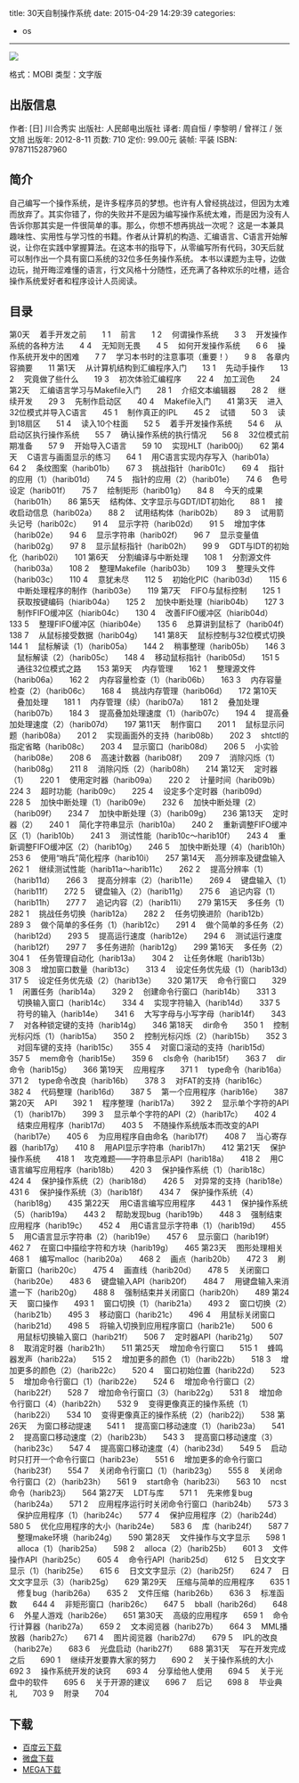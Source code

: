 title: 30天自制操作系统
date: 2015-04-29 14:29:39
categories:
  - os
---

![](http://img5.douban.com/lpic/s11138117.jpg)

格式：MOBI
类型：文字版

<!--more-->

## 出版信息 ##

作者: [日] 川合秀实 
出版社: 人民邮电出版社
译者: 周自恒 / 李黎明 / 曾祥江 / 张文旭 
出版年: 2012-8-11
页数: 710
定价: 99.00元
装帧: 平装
ISBN: 9787115287960

## 简介 ##

自己编写一个操作系统，是许多程序员的梦想。也许有人曾经挑战过，但因为太难而放弃了。其实你错了，你的失败并不是因为编写操作系统太难，而是因为没有人告诉你那其实是一件很简单的事。那么，你想不想再挑战一次呢？
这是一本兼具趣味性、实用性与学习性的书籍。作者从计算机的构造、汇编语言、C语言开始解说，让你在实践中掌握算法。在这本书的指导下，从零编写所有代码，30天后就可以制作出一个具有窗口系统的32位多任务操作系统。
本书以课题为主导，边做边玩，抛开晦涩难懂的语言，行文风格十分随性，还充满了各种欢乐的吐槽，适合操作系统爱好者和程序设计人员阅读。

## 目录 ##

第0天 　着手开发之前　　1
1 　前言　　1
2 　何谓操作系统　　3
3 　开发操作系统的各种方法　　4
4 　无知则无畏　　4
5 　如何开发操作系统　　6
6 　操作系统开发中的困难　　7
7 　学习本书时的注意事项（重要！）　　9
8 　各章内容摘要　　11
第1天 　从计算机结构到汇编程序入门　　13
1 　先动手操作　　13
2 　究竟做了些什么　　19
3 　初次体验汇编程序　　22
4 　加工润色　　24
第2天 　汇编语言学习与Makefile入门　　28
1 　介绍文本编辑器　　28
2 　继续开发　　29
3 　先制作启动区　　40
4 　Makefile入门　　41
第3天 　进入32位模式并导入C语言　　45
1 　制作真正的IPL　　45
2 　试错　　50
3 　读到18扇区　　51
4 　读入10个柱面　　52
5 　着手开发操作系统　　54
6 　从启动区执行操作系统　　55
7 　确认操作系统的执行情况　　56
8 　32位模式前期准备　　57
9 　开始导入C语言　　59
10 　实现HLT（harib00j）　　62
第4天 　C语言与画面显示的练习　　64
1 　用C语言实现内存写入（harib01a）　　64
2 　条纹图案（harib01b）　　67
3 　挑战指针（harib01c）　　69
4 　指针的应用（1）（harib01d）　　74
5 　指针的应用（2）（harib01e）　　74
6 　色号设定（harib01f）　　75
7 　绘制矩形（harib01g）　　84
8 　今天的成果（harib01h）　　86
第5天 　结构体、文字显示与GDT/IDT初始化　　88
1 　接收启动信息（harib02a）　　88
2 　试用结构体（harib02b）　　89
3 　试用箭头记号（harib02c）　　91
4 　显示字符（harib02d）　　91
5 　增加字体（harib02e）　　94
6 　显示字符串（harib02f）　　96
7 　显示变量值（harib02g）　　97
8 　显示鼠标指针（harib02h）　　99
9 　GDT与IDT的初始化（harib02i）　　101
第6天 　分割编译与中断处理　　108
1 　分割源文件（harib03a）　　108
2 　整理Makefile（harib03b）　　109
3 　整理头文件（harib03c）　　110
4 　意犹未尽　　112
5 　初始化PIC（harib03d）　　115
6 　中断处理程序的制作（harib03e）　　119
第7天 　FIFO与鼠标控制　　125
1 　获取按键编码（hiarib04a）　　125
2 　加快中断处理（hiarib04b）　　127
3 　制作FIFO缓冲区（hiarib04c）　　130
4 　改善FIFO缓冲区（hiarib04d）　　133
5 　整理FIFO缓冲区（hiarib04e）　　135
6 　总算讲到鼠标了（harib04f）　　138
7 　从鼠标接受数据（harib04g）　　141
第8天 　鼠标控制与32位模式切换　　144
1 　鼠标解读（1）（harib05a）　　144
2 　稍事整理（harib05b）　　146
3 　鼠标解读（2）（harib05c）　　148
4 　移动鼠标指针（harib05d）　　151
5 　通往32位模式之路　　153
第9天 　内存管理　　162
1 　整理源文件（harib06a）　　162
2 　内存容量检查（1）（harib06b）　　163
3 　内存容量检查（2）（harib06c）　　168
4 　挑战内存管理（harib06d）　　172
第10天 　叠加处理　　181
1 　内存管理（续）（harib07a）　　181
2 　叠加处理（harib07b）　　184
3 　提高叠加处理速度（1）（harib07c）　　194
4 　提高叠加处理速度（2）（harib07d）　　197
第11天 　制作窗口　　201
1 　鼠标显示问题（harib08a）　　201
2 　实现画面外的支持（harib08b）　　202
3 　shtctl的指定省略（harib08c）　　203
4 　显示窗口（harib08d）　　206
5 　小实验（harib08e）　　208
6 　高速计数器（harib08f）　　209
7 　消除闪烁（1）（harib08g）　　211
8 　消除闪烁（2）（harib08h）　　214
第12天 　定时器（1）　　220
1 　使用定时器（harib09a）　　220
2 　计量时间（harib09b）　　224
3 　超时功能（harib09c）　　225
4 　设定多个定时器（harib09d）　　228
5 　加快中断处理（1）（harib09e）　　232
6 　加快中断处理（2）（harib09f）　　234
7 　加快中断处理（3）（harib09g）　　236
第13天 　定时器（2）　　240
1 　简化字符串显示（harib10a）　　240
2 　重新调整FIFO缓冲区（1）（harib10b）　　241
3 　测试性能（harib10c～harib10f）　　243
4 　重新调整FIFO缓冲区（2）（harib10g）　　246
5 　加快中断处理（4）（harib10h）　　253
6 　使用“哨兵”简化程序（harib10i）　　257
第14天 　高分辨率及键盘输入　　262
1 　继续测试性能（harib11a～harib11c）　　262
2 　提高分辨率（1）（harib11d）　　266
3 　提高分辨率（2）（harib11e）　　269
4 　键盘输入（1）（harib11f）　　272
5 　键盘输入（2）（harib11g）　　275
6 　追记内容（1）（harib11h）　　277
7 　追记内容（2）（harib11i）　　279
第15天 　多任务（1）　　282
1 　挑战任务切换（harib12a）　　282
2 　任务切换进阶（harib12b）　　289
3 　做个简单的多任务（1）（harib12c）　　291
4 　做个简单的多任务（2）（harib12d）　　293
5 　提高运行速度（harib12e）　　294
6 　测试运行速度（harib12f）　　297
7 　多任务进阶（harib12g）　　299
第16天 　多任务（2）　　304
1 　任务管理自动化（harib13a）　　304
2 　让任务休眠（harib13b）　　308
3 　增加窗口数量（harib13c）　　313
4 　设定任务优先级（1）（harib13d）　　317
5 　设定任务优先级（2）（harib13e）　　320
第17天 　命令行窗口　　329
1 　闲置任务（harib14a）　　329
2 　创建命令行窗口（harib14b）　　331
3 　切换输入窗口（harib14c）　　334
4 　实现字符输入（harib14d）　　337
5 　符号的输入（harib14e）　　341
6 　大写字母与小写字母（harib14f）　　343
7 　对各种锁定键的支持（harib14g）　　346
第18天 　dir命令　　350
1 　控制光标闪烁（1）（harib15a）　　350
2 　控制光标闪烁（2）（harib15b）　　352
3 　对回车键的支持（harib15c）　　355
4 　对窗口滚动的支持（harib15d）　　357
5 　mem命令（harib15e）　　359
6 　cls命令（harib15f）　　363
7 　dir命令（harib15g）　　366
第19天 　应用程序　　371
1 　type命令（harib16a）　　371
2 　type命令改良（harib16b）　　378
3 　对FAT的支持（harib16c）　　382
4 　代码整理（harib16d）　　387
5 　第一个应用程序（harib16e）　　387
第20天 　API　　392
1 　程序整理（harib17a）　　392
2 　显示单个字符的API（1）（harib17b）　　399
3 　显示单个字符的API（2）（harib17c）　　402
4 　结束应用程序（harib17d）　　403
5 　不随操作系统版本而改变的API（harib17e）　　405
6 　为应用程序自由命名（harib17f）　　408
7 　当心寄存器（harib17g）　　410
8 　用API显示字符串（harib17h）　　412
第21天 　保护操作系统　　418
1 　攻克难题——字符串显示API（harib18a）　　418
2 　用C语言编写应用程序（harib18b）　　420
3 　保护操作系统（1）（harib18c）　　424
4 　保护操作系统（2）（harib18d）　　426
5 　对异常的支持（harib18e）　　431
6 　保护操作系统（3）（harib18f）　　434
7 　保护操作系统（4）（harib18g）　　435
第22天 　用C语言编写应用程序　　443
1 　保护操作系统（5）（harib19a）　　443
2 　帮助发现bug（harib19b）　　448
3 　强制结束应用程序（harib19c）　　452
4 　用C语言显示字符串（1）（harib19d）　　455
5 　用C语言显示字符串（2）（harib19e）　　457
6 　显示窗口（harib19f）　　462
7 　在窗口中描绘字符和方块（harib19g）　　465
第23天 　图形处理相关　　468
1 　编写malloc（harib20a）　　468
2 　画点（harib20b）　　472
3 　刷新窗口（harib20c）　　475
4 　画直线（harib20d）　　478
5 　关闭窗口（harib20e）　　483
6 　键盘输入API（harib20f）　　484
7 　用键盘输入来消遣一下（harib20g）　　488
8 　强制结束并关闭窗口（harib20h）　　489
第24天 　窗口操作　　493
1 　窗口切换（1）（harib21a）　　493
2 　窗口切换（2）（harib21b）　　495
3 　移动窗口（harib21c）　　496
4 　用鼠标关闭窗口（harib21d）　　498
5 　将输入切换到应用程序窗口（harib21e）　　500
6 　用鼠标切换输入窗口（harib21f）　　506
7 　定时器API（harib21g）　　507
8 　取消定时器（harib21h）　　511
第25天 　增加命令行窗口　　515
1 　蜂鸣器发声（harib22a）　　515
2 　增加更多的颜色（1）（harib22b）　　518
3 　增加更多的颜色（2）（harib22c）　　520
4 　窗口初始位置（harib22d）　　523
5 　增加命令行窗口（1）（harib22e）　　524
6 　增加命令行窗口（2）（harib22f）　　528
7 　增加命令行窗口（3）（harib22g）　　531
8 　增加命令行窗口（4）（harib22h）　　532
9 　变得更像真正的操作系统（1）（harib22i）　　534
10 　变得更像真正的操作系统（2）（harib22j）　　538
第26天 　为窗口移动提速　　541
1 　提高窗口移动速度（1）（harib23a）　　541
2 　提高窗口移动速度（2）（harib23b）　　543
3 　提高窗口移动速度（3）（harib23c）　　547
4 　提高窗口移动速度（4）（harib23d）　　549
5 　启动时只打开一个命令行窗口（harib23e）　　551
6 　增加更多的命令行窗口（harib23f）　　554
7 　关闭命令行窗口（1）（harib23g）　　555
8 　关闭命令行窗口（2）（harib23h）　　561
9 　start命令（harib23i）　　563
10 　ncst命令（harib23j）　　564
第27天 　LDT与库　　571
1 　先来修复bug（harib24a）　　571
2 　应用程序运行时关闭命令行窗口（harib24b）　　573
3 　保护应用程序（1）（harib24c）　　577
4 　保护应用程序（2）（harib24d）　　580
5 　优化应用程序的大小（harib24e）　　583
6 　库（harib24f）　　587
7 　整理make环境（harib24g）　　590
第28天 　文件操作与文字显示　　598
1 　alloca（1）（harib25a）　　598
2 　alloca（2）（harib25b）　　601
3 　文件操作API（harib25c）　　605
4 　命令行API（harib25d）　　612
5 　日文文字显示（1）（harib25e）　　615
6 　日文文字显示（2）（harib25f）　　624
7 　日文文字显示（3）（harib25g）　　629
第29天 　压缩与简单的应用程序　　635
1 　修复bug（harib26a）　　635
2 　文件压缩（harib26b）　　636
3 　标准函数　　644
4 　非矩形窗口（harib26c）　　647
5 　bball（harib26d）　　648
6 　外星人游戏（harib26e）　　651
第30天 　高级的应用程序　　659
1 　命令行计算器（harib27a）　　659
2 　文本阅览器（harib27b）　　664
3 　MML播放器（harib27c）　　671
4 　图片阅览器（harib27d）　　679
5 　IPL的改良（harib27e）　　683
6 　光盘启动（harib27f）　　688
第31天 　写在开发完成之后　　690
1 　继续开发要靠大家的努力　　690
2 　关于操作系统的大小　　692
3 　操作系统开发的诀窍　　693
4 　分享给他人使用　　694
5 　关于光盘中的软件　　695
6 　关于开源的建议　　696
7 　后记　　698
8 　毕业典礼　　703
9 　附录　　704

## 下载 ##

* [百度云下载](http://pan.baidu.com/s/1jGHwxwU)
* [微盘下载](http://vdisk.weibo.com/s/aADaW4YROTAKq)
* [MEGA下载](https://mega.co.nz/#!yMUR2JZT!F3zILXWULLhHYNRmhGAr9GphHKIuINAPeiwFSfsKj5A)